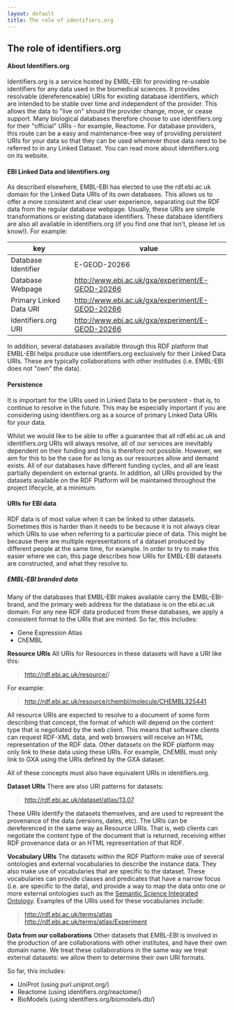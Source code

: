 ```yaml
---
layout: default
title: The role of identifiers.org
---
```

## The role of identifiers.org <a name="The-role-of-identifiers.org"></a>
#### About Identifiers.org
Identifiers.org is a service hosted by EMBL-EBI for providing re-usable identifiers for any data used in the biomedical sciences. It provides resolvable (dereferenceable) URIs for existing database identifiers, which are intended to be stable over time and independent of the provider. This allows the data to "live on" should the provider change, move, or cease support. Many biological databases therefore choose to use identifiers.org for their "official" URIs - for example, Reactome. For database providers, this route can be a easy and maintenance-free way of providing persistent URIs for your data so that they can be used whenever those data need to be referred to in any Linked Dataset. You can read more about identifiers.org on its website.

#### EBI Linked Data and Identifiers.org
As described elsewhere, EMBL-EBI has elected to use the rdf.ebi.ac.uk domain for the Linked Data URIs of its own databases. This allows us to offer a more consistent and clear user experience, separating out the RDF data from the regular database webpage. Usually, these URIs are simple transformations or existing database identifiers. These database identifiers are also all available in identifiers.org (if you find one that isn't, please let us know!). For example:


| key  | value |
| -------- | ----------- |
| Database Identifier  | E-GEOD-20266 |
| Database Webpage | http://www.ebi.ac.uk/gxa/experiment/E-GEOD-20266 |
| Primary Linked Data URI | http://www.ebi.ac.uk/gxa/experiment/E-GEOD-20266 |
| Identifiers.org URI | http://www.ebi.ac.uk/gxa/experiment/E-GEOD-20266 |


In addition, several databases available through this RDF platform that EMBL-EBI helps produce use identifiers.org exclusively for their Linked Data URIs. These are typically collaborations with other institudes (i.e. EMBL-EBI does not "own" the data).

#### Persistence
It is important for the URIs used in Linked Data to be persistent - that is, to continue to resolve in the future. This may be especially important if you are considering using identifiers.org as a source of primary Linked Data URIs for your data.

Whilst we would like to be able to offer a guarantee that all rdf.ebi.ac.uk and identifiers.org URIs will always resolve, all of our services are inevitably dependent on their funding and this is therefore not possible. However, we aim for this to be the case for as long as our resources allow and demand exists. All of our databases have different funding cycles, and all are least partially dependent on external grants. In addition, all URIs provided by the datasets available on the RDF Platform will be maintained throughout the project lifecycle, at a minimum.

#### URIs for EBI data
RDF data is of most value when it can be linked to other datasets. Sometimes this is harder than it needs to be because it is not always clear which URIs to use when referring to a particular piece of data. This might be because there are multiple representations of a dataset produced by different people at the same time, for example. In order to try to make this easier where we can, this page describes how URIs for EMBL-EBI datasets are constructed, and what they resolve to.

##### EMBL-EBI branded data
Many of the databases that EMBL-EBI makes available carry the EMBL-EBI-brand, and the primary web address for the database is on the ebi.ac.uk domain. For any new RDF data produced from these databases, we apply a consistent format to the URIs that are minted. So far, this includes:

* Gene Expression Atlas
* ChEMBL

**Resource URIs**
All URIs for Resources in these datasets will have a URI like this:

>http://rdf.ebi.ac.uk/resource/<dataset>/<something>

For example:

>http://rdf.ebi.ac.uk/resource/chembl/molecule/CHEMBL325441


All resource URIs are expected to resolve to a document of some form describing that concept, the format of which will depend on the content type that is negotiated by the web client. This means that software clients can request RDF-XML data, and web browsers will receive an HTML representation of the RDF data. Other datasets on the RDF platform may only link to these data using these URIs. For example, ChEMBL must only link to GXA using the URIs defined by the GXA dataset.

All of these concepts must also have equivalent URIs in identifiers.org.

**Dataset URIs**
There are also URI patterns for datasets:

>http://rdf.ebi.ac.uk/dataset/atlas/13.07

These URIs identify the datasets themselves, and are used to represent the provenance of the data (versions, dates, etc). The URIs can be dereferenced in the same way as Resource URIs. That is, web clients can negotiate the content type of the document that is returned, receiving either RDF provenance data or an HTML representation of that RDF.

**Vocabulary URIs**
The datasets within the RDF Platform make use of several ontologies and external vocabularies to describe the instance data. They also make use of vocabularies that are specific to the dataset. These vocabularies can provide classes and predicates that have a narrow focus (i.e. are specific to the data), and provide a way to map the data onto one or more external ontologies such as the [Semantic Science Integrated Ontology](https://github.com/micheldumontier/semanticscience). Examples of the URIs used for these vocabularies include:

>http://rdf.ebi.ac.uk/terms/atlas
>http://rdf.ebi.ac.uk/terms/atlas/Experiment

**Data from our collaborations**
Other datasets that EMBL-EBI is involved in the production of are collaborations with other institutes, and have their own domain name. We treat these collaborations in the same way we treat external datasets: we allow them to determine their own URI formats.

So far, this includes:
* UniProt (using purl.uniprot.org/)
* Reactome (using identifiers.org/reactome/)
* BioModels (using identifiers.org/biomodels.db/)

